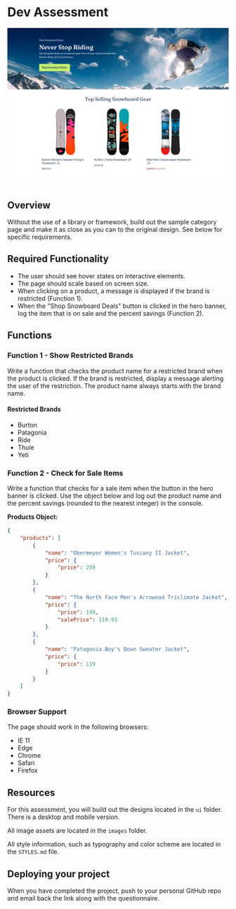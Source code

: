 # Dev Assessment

![Dev Assessment](ui/default.png)

## Overview

Without the use of a library or framework, build out the sample category page and make it as close as you can to the original design. See below for specific requirements.

## Required Functionality

- The user should see hover states on interactive elements.
- The page should scale based on screen size.
- When clicking on a product, a message is displayed if the brand is restricted (Function 1).
- When the "Shop Snowboard Deals" button is clicked in the hero banner, log the item that is on sale and the percent savings (Function 2).

## Functions

### Function 1 - Show Restricted Brands

Write a function that checks the product name for a restricted brand when the product is clicked. If the brand is restricted, display a message alerting the user of the restriction. The product name always starts with the brand name.

#### Restricted Brands

- Burton
- Patagonia
- Ride
- Thule
- Yeti

### Function 2 - Check for Sale Items

Write a function that checks for a sale item when the button in the hero banner is clicked. Use the object below and log out the product name and the percent savings (rounded to the nearest integer) in the console.

**Products Object:**

```json
{
    "products": [
        {
            "name": "Obermeyer Women's Tuscany II Jacket",
            "price": {
                "price": 259
            }
        },
        {
            "name": "The North Face Men's Arrowood Triclimate Jacket",
            "price": {
                "price": 199,
                "salePrice": 119.93
            }
        },
        {
            "name": "Patagonia Boy's Down Sweater Jacket",
            "price": {
                "price": 119
            }
        }
    ]
}
```

### Browser Support

The page should work in the following browsers:

- IE 11
- Edge
- Chrome
- Safari
- Firefox

## Resources

For this assessment, you will build out the designs located in the `ui` folder. There is a desktop and mobile version.

All image assets are located in the `images` folder.

All style information, such as typography and color scheme are located in the `STYLES.md` file.

## Deploying your project

When you have completed the project, push to your personal GitHub repo and email back the link along with the questionnaire.
